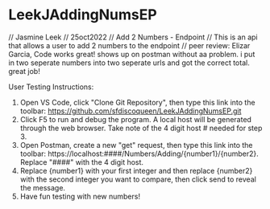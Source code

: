 # LeekJAddingNumsEP
// Jasmine Leek
// 25oct2022
// Add 2 Numbers - Endpoint
// This is an api that allows a user to add 2 numbers to the endpoint
// peer review: Elizar Garcia, Code works great! shows up on postman without aa problem. i put in two seperate numbers into two seperate urls and got the correct total. great job!

User Testing Instructions:

1) Open VS Code, click "Clone Git Repository", then type this link into the toolbar: https://github.com/sfdiscoqueen/LeekJAddingNumsEP.git
2) Click F5 to run and debug the program. A local host will be generated through the web browser. Take note of the 4 digit host # needed for step 3.
3) Open Postman, create a new "get" request, then type this link into the toolbar: https://localhost:####/Numbers/Adding/{number1}/{number2}. Replace "####" with the 4 digit host.
4) Replace {number1} with your first integer and then replace {number2} with the second integer you want to compare, then click send to reveal the message.
5) Have fun testing with new numbers!
